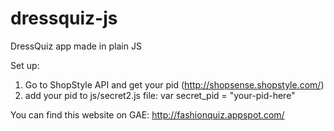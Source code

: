 dressquiz-js
============

DressQuiz app made in plain JS

Set up:

1. Go to ShopStyle API and get your pid (http://shopsense.shopstyle.com/)
2. add your pid to js/secret2.js file: var secret_pid = "your-pid-here"

You can find this website on GAE: http://fashionquiz.appspot.com/
